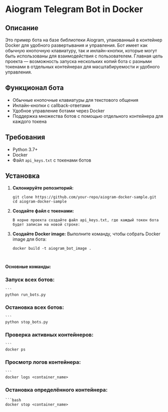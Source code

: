 # Aiogram Telegram Bot in Docker

## Описание

Это пример бота на базе библиотеки Aiogram, упакованный в контейнер Docker для удобного развертывания и управления. Бот имеет как обычную кнопочную клавиатуру, так и инлайн-кнопки, которые могут быть использованы для взаимодействия с пользователем. Главная цель проекта — возможность запуска нескольких копий бота с разными токенами в отдельных контейнерах для масштабируемости и удобного управления.

## Функционал бота

- Обычные кнопочные клавиатуры для текстового общения
- Инлайн-кнопки с callback-ответами
- Удобное управление ботами через Docker
- Поддержка множества ботов с помощью отдельного контейнера для каждого токена

## Требования

- Python 3.7+
- Docker
- Файл `api_keys.txt` с токенами ботов

## Установка

1. **Склонируйте репозиторий:**

   ```
   git clone https://github.com/your-repo/aiogram-docker-sample.git
   cd aiogram-docker-sample

2. **Создайте файл с токенами:**
    ```
    В корне проекта создайте файл api_keys.txt, где каждый токен бота будет записан на новой строке:
3. **Создайте Docker image:**
Выполните команду, чтобы собрать Docker image для бота:
    ```
   docker build -t aiogram_bot_image .
   


**Основные команды:**
### Запуск всех ботов:

    ```
    python run_bots.py

### Остановка всех ботов:

    ```
    python stop_bots.py

### Проверка активных контейнеров:

    ```
    docker ps

### Просмотр логов контейнера:

    ```
    docker logs <container_name>

### Остановка определённого контейнера:

    ```bash
    docker stop <container_name>
